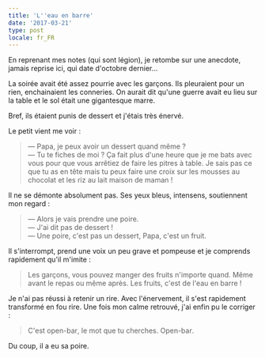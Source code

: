 ```yaml
---
title: 'L''eau en barre'
date: '2017-03-21'
type: post
locale: fr_FR
---
```


En reprenant mes notes (qui sont légion), je retombe sur une anecdote, jamais reprise ici, qui date d'octobre dernier…

La soirée avait été assez pourrie avec les garçons. Ils pleuraient pour un rien, enchainaient les conneries. On aurait dit qu'une guerre avait eu lieu sur la table et le sol était une gigantesque marre.

Bref, ils étaient punis de dessert et j'étais très énervé.

Le petit vient me voir :

> — Papa, je peux avoir un dessert quand même ?  
> — Tu te fiches de moi ? Ça fait plus d'une heure que je me bats avec vous pour que vous arrêtiez de faire les pitres à table. Je sais pas ce que tu as en tête mais tu peux faire une croix sur les mousses au chocolat et les riz au lait maison de maman !

Il ne se démonte absolument pas. Ses yeux bleus, intensens, soutiennent mon regard :

> — Alors je vais prendre une poire.  
> — J'ai dit pas de dessert !  
> — Une poire, c'est pas un dessert, Papa, c'est un fruit.

Il s'interrompt, prend une voix un peu grave et pompeuse et je comprends rapidement qu'il m'imite :

> Les garçons, vous pouvez manger des fruits n'importe quand. Même avant le repas ou même après. Les fruits, c'est de l'eau en barre !

Je n'ai pas réussi à retenir un rire. Avec l'énervement, il s'est rapidement transformé en fou rire. Une fois mon calme retrouvé, j'ai enfin pu le corriger :

> C'est <span lang="en">open-bar</span>, le mot que tu cherches. <span lang="en">Open-bar</span>.

Du coup, il a eu sa poire.